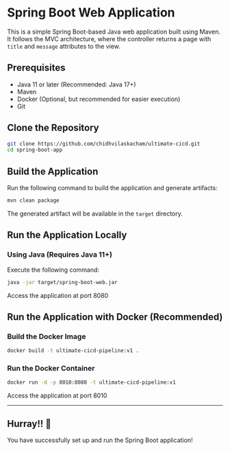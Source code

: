 # Spring Boot Web Application

This is a simple Spring Boot-based Java web application built using Maven. It follows the MVC architecture, where the controller returns a page with `title` and `message` attributes to the view.

## Prerequisites
- Java 11 or later (Recommended: Java 17+)
- Maven
- Docker (Optional, but recommended for easier execution)
- Git

## Clone the Repository
```sh
git clone https://github.com/chidhvilaskacham/ultimate-cicd.git
cd spring-boot-app
```

## Build the Application
Run the following command to build the application and generate artifacts:
```sh
mvn clean package
```
The generated artifact will be available in the `target` directory.

## Run the Application Locally
### Using Java (Requires Java 11+)
Execute the following command:
```sh
java -jar target/spring-boot-web.jar
```
Access the application at port 8080

## Run the Application with Docker (Recommended)
### Build the Docker Image
```sh
docker build -t ultimate-cicd-pipeline:v1 .
```
### Run the Docker Container
```sh
docker run -d -p 8010:8080 -t ultimate-cicd-pipeline:v1
```
Access the application at port 8010

---


## Hurray!! 🎉
You have successfully set up and run the Spring Boot application!

